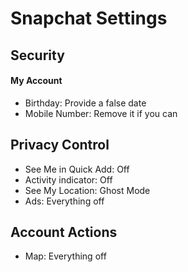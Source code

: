 # Snapchat Settings

## Security

#### My Account

- Birthday: Provide a false date
- Mobile Number: Remove it if you can

## Privacy Control

- See Me in Quick Add: Off
- Activity indicator: Off
- See My Location: Ghost Mode
- Ads: Everything off

## Account Actions

- Map: Everything off

